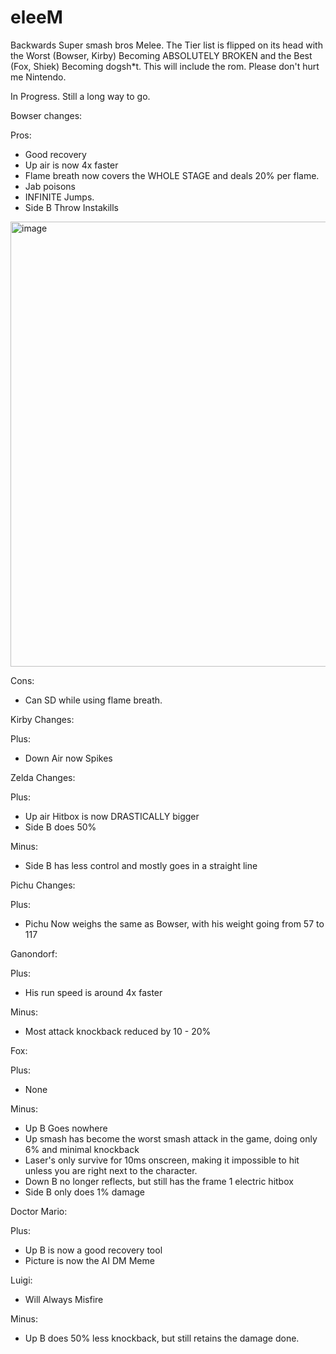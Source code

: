 # eleeM 
Backwards Super smash bros Melee. The Tier list is flipped on its head with the Worst (Bowser, Kirby) Becoming ABSOLUTELY BROKEN and the Best (Fox, Shiek) Becoming dogsh*t.
This will include the rom. 
Please don't hurt me Nintendo.

In Progress. Still a long way to go.

Bowser changes:

Pros:
+ Good recovery
+ Up air is now 4x faster
+ Flame breath now covers the WHOLE STAGE and deals 20% per flame.
+ Jab poisons
+ INFINITE Jumps.
+ Side B Throw Instakills
<img width="712" alt="image" src="https://github.com/user-attachments/assets/e3f08b02-0933-4c7e-bb5d-b64c81163d45" />

Cons:

- Can SD while using flame breath.





Kirby Changes:

Plus:
+ Down Air now Spikes





Zelda Changes:

Plus:
+ Up air Hitbox is now DRASTICALLY bigger
+ Side B does 50%

Minus:

+ Side B has less control and mostly goes in a straight line





Pichu Changes:

Plus:

+ Pichu Now weighs the same as Bowser, with his weight going from 57 to 117






Ganondorf:

Plus:

+ His run speed is around 4x faster

Minus:

+ Most attack knockback reduced by 10 - 20%






Fox:

Plus:
+ None
  

Minus:

+ Up B Goes nowhere
+ Up smash has become the worst smash attack in the game, doing only 6% and minimal knockback
+ Laser's only survive for 10ms onscreen, making it impossible to hit unless you are right next to the character.
+ Down B no longer reflects, but still has the frame 1 electric hitbox
+ Side B only does 1% damage






Doctor Mario:

Plus:

+ Up B is now a good recovery tool
+ Picture is now the AI DM Meme


Luigi:

+ Will Always Misfire

Minus:

+ Up B does 50% less knockback, but still retains the damage done.
